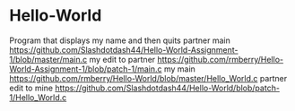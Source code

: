 # Hello-World
Program that displays my name and then quits
partner main https://github.com/Slashdotdash44/Hello-World-Assignment-1/blob/master/main.c
my edit to partner https://github.com/rmberry/Hello-World-Assignment-1/blob/patch-1/main.c
my main https://github.com/rmberry/Hello-World/blob/master/Hello_World.c
partner edit to mine https://github.com/Slashdotdash44/Hello-World/blob/patch-1/Hello_World.c
